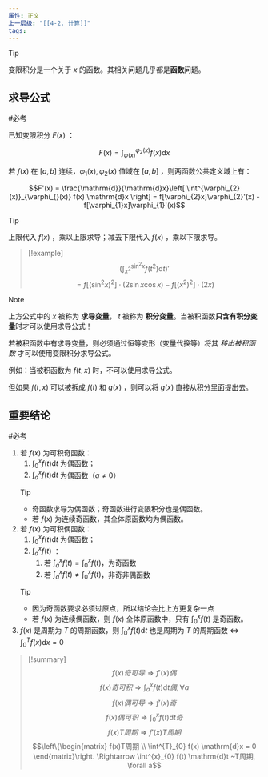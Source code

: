 ```yaml
---
属性: 正文
上一层级: "[[4-2. 计算]]"
tags:
---
```


> [!tip] 
> 变限积分是一个关于 $x$ 的函数。其相关问题几乎都是**函数**问题。

## 求导公式

#必考

已知变限积分 $F(x)$ ：

$$F(x) = \int^{\varphi_{2}(x)}_{\varphi_{}(x)} f(x) \mathrm{d}x$$

若 $f(x)$ 在 $[a,b]$ 连续，$\varphi_{1}(x), \varphi_{2}(x)$ 值域在 $[a,b]$ ，则两函数公共定义域上有：

$$F'(x) = \frac{\mathrm{d}}{\mathrm{d}x}\left[ \int^{\varphi_{2}(x)}_{\varphi_{}(x)} f(x) \mathrm{d}x \right] = f[\varphi_{2}x]\varphi_{2}'(x) - f[\varphi_{1}x]\varphi_{1}'(x)$$

> [!tip] 
> 上限代入 $f(x)$ ，乘以上限求导；减去下限代入 $f(x)$ ，乘以下限求导。

> [!example] 
> $$\left( \int^{\sin^{2}x}_{x^{2}} f(t^{2}) \mathrm{d}t \right)'$$
> $$= f[(\sin^{2}x)^{2}] \cdot (2 \sin x \cos x) - f[(x^{2})^{2}] \cdot (2x)$$

> [!note] 
> 上方公式中的 $x$ 被称为 **求导变量**， $t$ 被称为 **积分变量**。当被积函数**只含有积分变量**时才可以使用求导公式！
> 
> 若被积函数中有求导变量，则必须通过恒等变形（变量代换等）将其 *移出被积函数* 才可以使用变限积分求导公式。
> 
> 例如：当被积函数为 $f(t, x)$ 时，不可以使用求导公式。
> 
> 但如果 $f(t, x)$ 可以被拆成 $f(t)$ 和 $g(x)$ ，则可以将 $g(x)$ 直接从积分里面提出去。

## 重要结论

#必考 

1. 若 $f(x)$ 为可积奇函数：
	1. $\int^{x}_{0} f(t) \mathrm{d}t$ 为偶函数；
	2. $\int^{x}_{a} f(t) \mathrm{d}t$ 为偶函数（$a\ne0$）
	> [!tip] 
	> - 奇函数求导为偶函数；奇函数进行变限积分也是偶函数。
	> - 若 $f(x)$ 为连续奇函数，其全体原函数均为偶函数。
2. 若 $f(x)$ 为可积偶函数：
	1. $\int^{x}_{0} f(t) \mathrm{d}t$ 为偶函数；
	2. $\int^{x}_{a} f(t)$ ：
		1. 若 $\int^{x}_{a} f(t) = \int^{x}_{0} f(t)$，为奇函数
		2. 若 $\int^{x}_{a} f(t) \ne \int^{x}_{0} f(t)$，非奇非偶函数
	> [!tip] 
	> - 因为奇函数要求必须过原点，所以结论会比上方更复杂一点
	> - 若 $f(x)$ 为连续偶函数，则 $f(x)$ 全体原函数中，只有 $\int^{x}_{0} f(t)$ 是奇函数。
3. $f(x)$ 是周期为 $T$ 的周期函数，则 $\int^{x}_{0} f(t) \mathrm{d}t$ 也是周期为 $T$ 的周期函数 $\Leftrightarrow$ $\int^{T}_{0} f(x) \mathrm{d}x = 0$

> [!summary] 
> $$f(x)奇可导 \Rightarrow f'(x)偶$$
> $$f(x)奇可积 \Rightarrow \int^{x}_{a} f(t) \mathrm{d}t偶, \forall a$$
> $$f(x)偶可导 \Rightarrow f'(x)奇$$
> $$f(x)偶可积 \Rightarrow \int^{x}_{0} f(t) \mathrm{d}t奇$$
> $$f(x)T周期 \Rightarrow f'(x)T周期$$
> $$\left\{\begin{matrix} f(x)T周期 \\ \int^{T}_{0} f(x) \mathrm{d}x = 0 \end{matrix}\right. \Rightarrow \int^{x}_{0} f(t) \mathrm{d}t ~T周期, \forall a$$